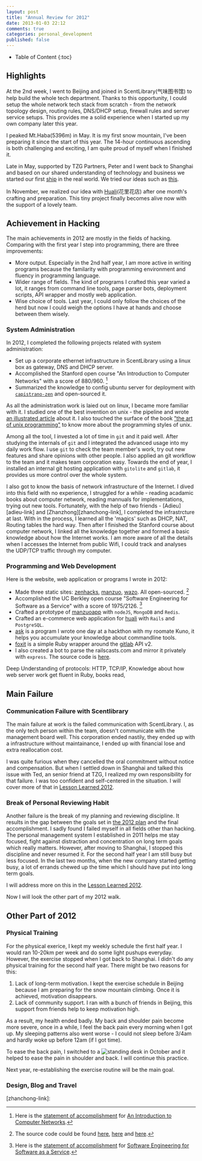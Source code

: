 ```yaml
---
layout: post
title: "Annual Review for 2012"
date: 2013-01-03 22:12
comments: true
categories: personal_development
published: false
---
```


* Table of Content
{:toc}

## Highlights
At the 2nd week, I went to Beijing and joined in ScentLibrary(气味图书馆) to help build the whole tech department. Thanks to this opportunity, I could setup the whole network tech stack from scratch - from the network topology design, routing rules, DNS/DHCP setup, firewall rules and server service setups. This provides me a solid experience when I started up my own company later this year.

I peaked Mt.Haba(5396m) in May. It is my first snow mountain, I've been preparing it since the start of this year. The 14-hour continuous ascending is both challenging and exciting, I am quite proud of myself when I finished it.

Late in May, supported by TZG Partners, Peter and I went back to Shanghai and based on our shared understanding of technology and business we started our first [ship][zenhacks-site] in the real world. We tried our ideas such as [this][manzuo-site]. 

In November, we realized our idea with [Huali][huali-site](花里花店) after one month's crafting and preparation. This tiny project finally becomes alive now with the support of a lovely team.

## Achievement in Hacking
The main achievements in 2012 are mostly in the fields of hacking. Comparing with the first year I step into programming, there are three improvements:

- More output. Especially in the 2nd half year, I am more active in writing programs because the familarity with programming environment and fluency in programming language.
- Wider range of fields. The kind of programs I crafted this year varied a lot, it ranges from command line tools, page parser bots, deployment scripts, API wrapper and mostly web application.
- Wise choice of tools. Last year, I could only follow the choices of the herd but now I could weigh the options I have at hands and choose between them wisely. 

### System Administration
In 2012, I completed the following projects related with system administration:

- Set up a corporate ethernet infrastructure in ScentLibrary using a linux box as gateway, DNS and DHCP server.
- Accomplished the Stanford open course "An Introduction to Computer Networks" with a score of 880/960. [^1]
- Summarized the knowledge to config ubuntu server for deployment with [`capistrano-zen`][cap-zen] and open-sourced it.

As all the administration work is laied out on linux, I became more familiar with it. I studied one of the best invention on unix - the pipeline and wrote [an illustrated article][unix-pipe-article] about it. I also touched the surface of the book ["the art of unix programming"][aoup-book] to know more about the programming styles of unix.

Among all the tool, I invested a lot of time in `git` and it paid well. After studying the internals of `git` and I integrated the advanced usage into my daily work flow. I use `git` to check the team member's work, try out new features and share opinions with other people. I also applied an git workflow to the team and it makes team corporation easy. Towards the end of year, I installed an internal git hosting application with `gitolite` and `gitlab`, it provides us more control over the whole system.

I also got to know the basis of network infrastructure of the Internet. I dived into this field with no experience, I struggled for a while - reading acadamic books about computer network, reading mannuals for implementations, trying out new tools. Fortunately, with the help of two friends - [Adieu][adieu-link] and [Zhanzhong][zhanchong-link], I completed the infrastrcture at last. With in the process, I learned all the 'magics' such as DHCP, NAT, Routing tables the hard way. Then after I finished the Stanford course about computer network, I linked all the knowledge together and formed a basic knowledge about how the Internet works. I am more aware of all the details when I accesses the Internet from public Wifi, I could track and analyses the UDP/TCP traffic through my computer. 

### Programming and Web Development
Here is the website, web application or programs I wrote in 2012:
- Made three static sites: [zenhacks][zenhacks-site], [manzuo][manzuo-site], [wazo][wazo-site]. All open-sourced. [^2]
- Accomplished the UC Berkley open course "Software Engineering for Software as a Service" with a score of 1975/2126. [^3]
- Crafted a prototype of [manzuoapp][manzuo-site] with `nodeJS`, `MongoDB` and `Redis`.
- Crafted an e-commerce web application for [huali][huali-site] with `Rails` and `PostgreSQL`.
- [ask][ask-repo] is a program I wrote one day at a hackthon with my roomate Kuno, it helps you accumulate your knowledge about commandline tools.
- [foxit][foxit-repo] is a simple Ruby wrapper around the [gitlab][gitlab-site] API v2.
- I also created a bot to parse the railscasts.com and mirror it privately with `express`. The source code is [here][rails-mirror-repo].

Deep Understanding of protocols: HTTP, TCP/IP, 
Knowledge about how web server work
get fluent in Ruby, books read, 

## Main Failure
### Communication Failure with Scentlibrary
The main failure at work is the failed communication with ScentLibrary. I, as the only tech person within the team, doesn't communicate with the management board well. This corporation ended nastily, they ended up with a infrastructure without maintainance, I ended up with financial lose and extra reallocation cost.

I was quite furious when they cancelled the oral commitment without notice and compensation. But when I settled down in Shanghai and talked this issue with Ted, an senior friend at TZG, I realized my own responsibility for that failure. I was too confident and self-centered in the situation. I will cover more of that in [Lesson Learned 2012][lesson-learned-2012].

### Break of Personal Reviewing Habit
Another failure is the break of my planning and reviewing discipline. It results in the gap between the goals set in [the 2012 plan][2012-plan] and the final accomplishment. I sadly found I failed myself in all fields other than hacking. The personal management system I established in 2011 helps me stay focused, fight against distraction and concentration on long term goals which really matters. However, after moving to Shanghai, I stopped this discipline and never resumed it. For the second half year I am still busy but less focused. In the last two months, when the new company started getting busy, a lot of errands chewed up the time which I should have put into long term goals.  

I will address more on this in the [Lesson Learned 2012][lesson-learned-2012]. 

Now I will look the other part of my 2012 walk.

## Other Part of 2012

### Physical Training
For the physical exerice, I kept my weekly schedule the first half year. I would ran 10-20km per week and do some light pushups everyday. However, the exercise stopped when I got back to Shanghai. I didn't do any physical training for the second half year. There might be two reasons for this: 

1. Lack of long-term motivation. I kept the exercise schedule in Beijing because I am preparing for the snow mountain climbing. Once it is achieved, motivation disappears.
2. Lack of community support. I ran with a bunch of friends in Beijing, this support from friends help to keep motivation high.

As a result, my health ended badly. My back and shoulder pain become more severe, once in a while, I feel the back pain every morning when I got up. My sleeping patterns also went worse - I could not sleep before 3/4am and hardly woke up before 12am (if I got time).

To ease the back pain, I switched to a ![standing desk][standing-desk-img] in October and it helped to ease the pain in shoulder and back. I will continue this practice.

Next year, re-establishing the exercise routine will be the main goal.

### Design, Blog and Travel

[^1]: Here is the [statement of accomplishment][intro-cn-statement] for [An Introduction to Computer Networks][intro-cn-site].
[^2]: The source code could be found [here][zenhacks-repo], [here][manzuo-repo] and [here][wazo-repo].
[^3]: Here is the [statement of accomplishment][sass-statement] for [Software Engineering for Software as a Service][sass-site].

[zenhacks-site]: http://zenhacks.org
[manzuo-site]: http://manzuoapp.com
[wazo-site]: http://wazopartners.com/
[zenhacks-gh]: https://github.com/zenhacks/
[zenhacks-repo]: https://github.com/zenhacks/zenhacks-site
[manzuo-repo]: https://github.com/zenhacks/manzuo-site
[wazo-repo]: https://github.com/yangchenyun/wazo-site
[ask-repo]: https://github.com/yangchenyun/ask
[foxit-repo]: https://github.com/yangchenyun/foxit
[rails-mirror-repo]: https://github.com/yangchenyun/railscasts-mirror
[gitlab-site]: http://gitlabhq.com/
[huali-site]: http://hua.li
[intro-cn-statement]: /assets/download/
[intro-cn-site]: http://class.stanford.edu/networking/Fall2012
[saas-statement]: /assets/download/
[cap-zen]: https://github.com/zenhacks/capistrano-zen
[sass-site]: https://www.coursera.org/saas/
[sass-statement]: https://www.coursera.org/saas/
[2012-plan]: /assets/download/2012_plans.pdf
[lesson-learned-2012]: /
[standing-desk-img]: /
[aoup-book]: /
[unix-pipe-article]: 
[adieu-link]:
[zhanchong-link]: 
